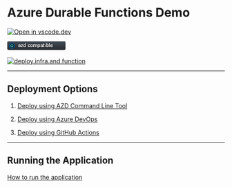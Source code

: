 # Azure Durable Functions Demo

[![Open in vscode.dev](https://img.shields.io/badge/Open%20in-vscode.dev-blue)][1]

[1]: https://vscode.dev/github/lluppesms/durable.function.demo/

![azd Compatible](/Docs/images/AZD_Compatible.png)

[![deploy.infra.and.function](https://github.com/lluppesms/durable.function.demo/actions/workflows/deploy-infra-function.yml/badge.svg)](https://github.com/lluppesms/durable.function.demo/actions/workflows/deploy-infra-function.yml)

---

## Deployment Options

1. [Deploy using AZD Command Line Tool](/Docs/AzdDeploy.md)

2. [Deploy using Azure DevOps](/Docs/AzureDevOps.md)

3. [Deploy using GitHub Actions](/Docs/GitHubActions.md)

---

## Running the Application

[How to run the application](./Docs/RunApplication.md)
